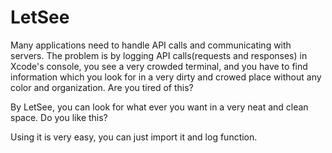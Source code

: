 # LetSee

Many applications need to handle API calls and communicating with servers. The problem is by logging API calls(requests and responses) in Xcode's console, you see a very crowded terminal, and you have to find information which you look for in a very dirty and crowed place without any color and organization. Are you tired of this?



By LetSee, you can look for what ever you want in a very neat and clean space. Do you like this?


Using it is very easy, you can just import it and log function. 
